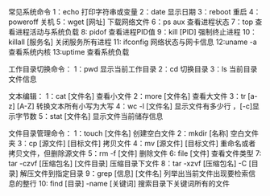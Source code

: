 
常见系统命令
1：echo  打印字符串或变量
2：date 显示日期
3：reboot 重启
4：poweroff 关机
5：wget [网址]   下载网络文件
6：ps aux 查看进程状态
7：top 查看进程活动与系统负载
8:  pidof 查看进程PID值
9：kill [PID] 强制终止进程
10：killall [服务名] 关闭服务所有进程
11:  ifconfig 网络状态与网卡信息
12:uname -a  查看系统内核
13:uptime 查看系统负载

工作目录切换命令：
1：pwd 显示当前工作目录
2：cd 切换目录
3：ls 当前目录文件信息

文本编辑：
1：cat  [文件名]  查看小文件
2：more  [文件名] 查看大文件
3：tr  [a-z] [A-Z]    转换文本所有小写为大写
4：wc -l [文件名]  显示文件有多少行 ，[-c]显示字节数
5：stat [文件名] 显示文件当前储存信息


文件目录管理命令：
1：touch [文件名]  创建空白文件
2：mkdir  [名称]  空白文件夹
3：cp  [源文件] [目标文件]  拷贝文件
4：mv  [源文件] [目标文件] 重命名或者拷贝文件，但删除源文件
5：rm -f  [文件]  删除文件
6:	 file [文件]  查看文件类型
7:  tar -czvf [压缩包名] [文件目录] 压缩目录下文件
8：tar -xzvf [压缩包名] -C [目录] 解压文件到指定目录
9：grep [信息] [文件名]   列举出当前文件出现要检索信息的整行
10: find  [目录]  -name [关键词]   搜索目录下关键词所有的文件





















